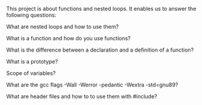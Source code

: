 This project is about functions and nested loops. It enables us to answer the following questions:

What are nested loops and how to use them?

What is a function and how do you use functions?

What is the difference between a declaration and a definition of a function?

What is a prototype?

Scope of variables?

What are the gcc flags -Wall -Werror -pedantic -Wextra -std=gnu89?

What are header files and how to to use them with #include?
